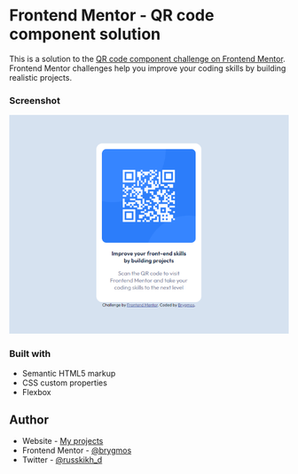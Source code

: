 # Frontend Mentor - QR code component solution

This is a solution to the [QR code component challenge on Frontend Mentor](https://www.frontendmentor.io/challenges/qr-code-component-iux_sIO_H). Frontend Mentor challenges help you improve your coding skills by building realistic projects.

### Screenshot

![](./img_1.png)

### Built with

- Semantic HTML5 markup
- CSS custom properties
- Flexbox


## Author

- Website - [My projects](https://brygmos.netlify.app/)
- Frontend Mentor - [@brygmos](https://www.frontendmentor.io/profile/brygmos)
- Twitter - [@russkikh_d](https://www.twitter.com/yourusername)
